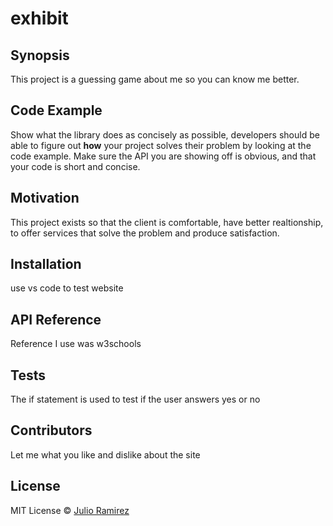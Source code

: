 # exhibit

## Synopsis

This project is a guessing game about me so you can know me better.

## Code Example

Show what the library does as concisely as possible, developers should be able to figure out **how** your project solves their problem by looking at the code example. Make sure the API you are showing off is obvious, and that your code is short and concise.

## Motivation

This project exists so that the client is comfortable, have better realtionship, to offer services that solve the problem and produce satisfaction.

## Installation

use vs code to test website

## API Reference

Reference I use was w3schools

## Tests

The if statement is used to test if the user answers yes or no

## Contributors

Let me what you like and dislike about the site

## License

MIT License &copy; [Julio Ramirez](LICENSE)
